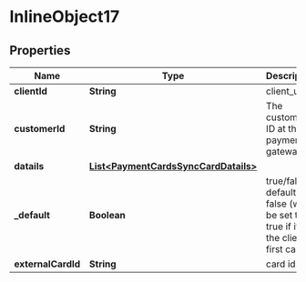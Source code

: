 

# InlineObject17


## Properties

Name | Type | Description | Notes
------------ | ------------- | ------------- | -------------
**clientId** | **String** | client_uid |  [optional]
**customerId** | **String** | The customer ID at the payment gateway |  [optional]
**datails** | [**List&lt;PaymentCardsSyncCardDatails&gt;**](PaymentCardsSyncCardDatails.md) |  |  [optional]
**_default** | **Boolean** | true/false. default: false (will be set to true if it is the client&#39;s first card) |  [optional]
**externalCardId** | **String** | card id |  [optional]



